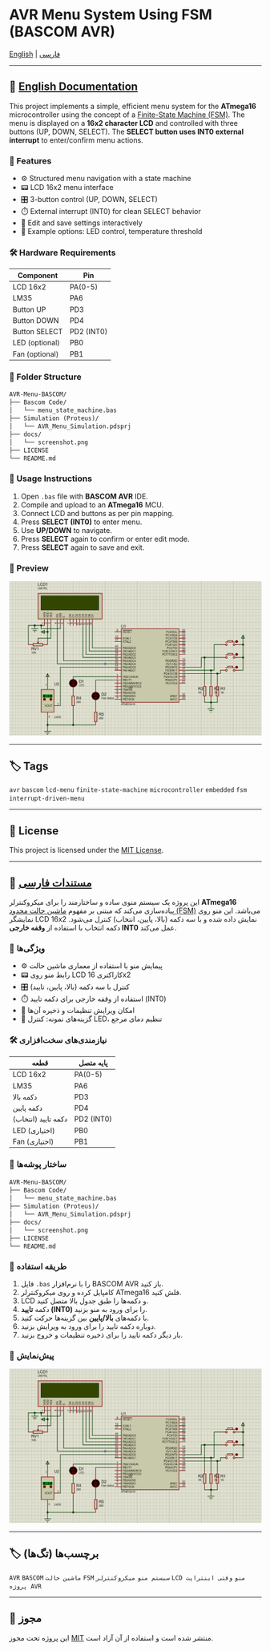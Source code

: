 # AVR Menu System Using FSM (BASCOM AVR)

[English](#english-documentation) | [فارسی](#مستندات-فارسی)

---

## 🧭 [English Documentation](#english-documentation)

This project implements a simple, efficient menu system for the **ATmega16** microcontroller using the concept of a [Finite-State Machine (FSM)](https://en.wikipedia.org/wiki/Finite-state_machine). The menu is displayed on a **16x2 character LCD** and controlled with three buttons (UP, DOWN, SELECT). The **SELECT button uses INT0 external interrupt** to enter/confirm menu actions.

### 🚀 Features

- ⚙️ Structured menu navigation with a state machine
- 📟 LCD 16x2 menu interface
- 🎛️ 3-button control (UP, DOWN, SELECT)
- ⏱️ External interrupt (INT0) for clean SELECT behavior
- 💾 Edit and save settings interactively
- 🧪 Example options: LED control, temperature threshold

### 🛠️ Hardware Requirements

| Component      | Pin        |
|----------------|------------|
| LCD 16x2       | PA(0-5)      |
| LM35           | PA6         |
| Button UP      | PD3        |
| Button DOWN    | PD4        |
| Button SELECT  | PD2 (INT0) |
| LED (optional) | PB0         |
| Fan (optional) | PB1         |

### 📂 Folder Structure

```
AVR-Menu-BASCOM/
├── Bascom Code/
│   └── menu_state_machine.bas
├── Simulation (Proteus)/
│   └── AVR_Menu_Simulation.pdsprj
├── docs/
│   └── screenshot.png
├── LICENSE
└── README.md
```

### 🧪 Usage Instructions

1. Open `.bas` file with **BASCOM AVR** IDE.
2. Compile and upload to an **ATmega16** MCU.
3. Connect LCD and buttons as per pin mapping.
4. Press **SELECT (INT0)** to enter menu.
5. Use **UP/DOWN** to navigate.
6. Press **SELECT** again to confirm or enter edit mode.
7. Press **SELECT** again to save and exit.

### 📸 Preview

![LCD Screenshot](docs/screenshot.png)

---

## 🏷️ Tags

`avr` `bascom` `lcd-menu` `finite-state-machine` `microcontroller` `embedded` `fsm` `interrupt-driven-menu`

---

## 📜 License

This project is licensed under the [MIT License](LICENSE).

---

## 📘 [مستندات فارسی](#مستندات-فارسی)

این پروژه یک سیستم منوی ساده و ساختارمند را برای میکروکنترلر **ATmega16** پیاده‌سازی می‌کند که مبتنی بر مفهوم [ماشین حالت محدود (FSM)](https://fa.wikipedia.org/wiki/ماشین_حالت) می‌باشد. این منو روی نمایشگر LCD 16x2 نمایش داده شده و با سه دکمه (بالا، پایین، انتخاب) کنترل می‌شود. دکمه انتخاب با استفاده از **وقفه خارجی INT0** عمل می‌کند.

### 🚀 ویژگی‌ها

- ⚙️ پیمایش منو با استفاده از معماری ماشین حالت
- 📟 رابط منو روی LCD کاراکتری 16x2
- 🎛️ کنترل با سه دکمه (بالا، پایین، تایید)
- ⏱️ استفاده از وقفه خارجی برای دکمه تایید (INT0)
- 💾 امکان ویرایش تنظیمات و ذخیره آن‌ها
- 🧪 گزینه‌های نمونه: کنترل LED، تنظیم دمای مرجع

### 🛠️ نیازمندی‌های سخت‌افزاری

| قطعه             | پایه متصل   |
|------------------|-------------|
| LCD 16x2         | PA(0-5)       |
| LM35             | PA6         |
| دکمه بالا        | PD3         |
| دکمه پایین       | PD4         |
| دکمه تایید (انتخاب) | PD2 (INT0) |
| LED (اختیاری)    | PB0         |
| Fan (اختیاری)    | PB1         |

### 📁 ساختار پوشه‌ها

```
AVR-Menu-BASCOM/
├── Bascom Code/
│   └── menu_state_machine.bas
├── Simulation (Proteus)/
│   └── AVR_Menu_Simulation.pdsprj
├── docs/
│   └── screenshot.png
├── LICENSE
└── README.md
```


### 🧪 طریقه استفاده

1. فایل `.bas` را با نرم‌افزار BASCOM AVR باز کنید.
2. کامپایل کرده و روی میکروکنترلر ATmega16 فلش کنید.
3. LCD و دکمه‌ها را طبق جدول بالا متصل کنید.
4. دکمه **تایید (INT0)** را برای ورود به منو بزنید.
5. با دکمه‌های **بالا/پایین** بین گزینه‌ها حرکت کنید.
6. دوباره دکمه تایید را برای ورود به ویرایش بزنید.
7. بار دیگر دکمه تایید را برای ذخیره تنظیمات و خروج بزنید.

### 📸 پیش‌نمایش

![پیش‌نمایش LCD](docs/screenshot.png)

---

## 🏷️ برچسب‌ها (تگ‌ها)

`AVR` `BASCOM` `ماشین حالت` `FSM` `سیستم منو` `میکروکنترلر` `LCD منو` `وقتی اینتراپت` `پروژه AVR`

---

## 📜 مجوز

این پروژه تحت مجوز [MIT](LICENSE) منتشر شده است و استفاده از آن آزاد است.
